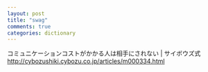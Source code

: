 ```yaml
---
layout: post
title: "swag"
comments: true
categories: dictionary
---
```


コミュニケーションコストがかかる人は相手にされない | サイボウズ式 http://cybozushiki.cybozu.co.jp/articles/m000334.html
